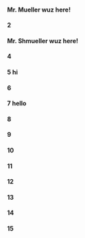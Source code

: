 #### Mr. Mueller wuz here!
#### 2
#### Mr. Shmueller wuz here!
#### 4
#### 5 hi
#### 6
#### 7 hello
#### 8
#### 9
#### 10
#### 11
#### 12
#### 13
#### 14
#### 15
